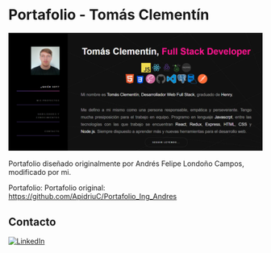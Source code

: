 # Portafolio - Tomás Clementín

![portada](./images/PREVIEW.png)

Portafolio diseñado originalmente por Andrés Felipe Londoño Campos, modificado por mi.

Portafolio: 
Portafolio original: https://github.com/ApidriuC/Portafolio_Ing_Andres

## Contacto

[![LinkedIn](https://img.shields.io/badge/LinkedIn-%230077B5.svg?logo=linkedin&logoColor=white)](https://linkedin.com/in/tomasclementin)